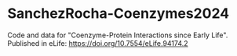 # SanchezRocha-Coenzymes2024
Code and data for "Coenzyme-Protein Interactions since Early Life". Published in eLife: https://doi.org/10.7554/eLife.94174.2
